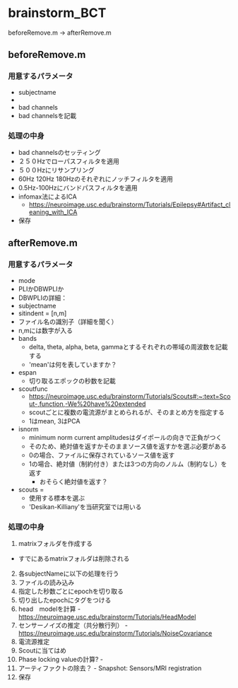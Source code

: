 # brainstorm_BCT

beforeRemove.m -> afterRemove.m


## beforeRemove.m
### 用意するパラメータ
-  subjectname
  -  
-  bad channels
  - bad channelsを記載 
### 処理の中身
- bad channelsのセッティング
- ２５０Hzでローパスフィルタを適用
- ５００Hzにリサンプリング
- 60Hz 120Hz 180Hzのそれぞれにノッチフィルタを適用
- 0.5Hz-100Hzにバンドパスフィルタを適用
- infomax法によるICA
  - https://neuroimage.usc.edu/brainstorm/Tutorials/Epilepsy#Artifact_cleaning_with_ICA
- 保存

## afterRemove.m
### 用意するパラメータ
-  mode
  - PLIかDBWPLIか
  -  DBWPLIの詳細：
-  subjectname
-  sitindent  = [n,m]  
  - ファイル名の識別子（詳細を聞く）
  - n,mには数字が入る
- bands 
  - delta, theta, alpha, beta, gammaとするそれぞれの帯域の周波数を記載する
  - 'mean'は何を表していますか？ 
- espan
  - 切り取るエポックの秒数を記載
- scoutfunc 
  - https://neuroimage.usc.edu/brainstorm/Tutorials/Scouts#:~:text=Scout-,function,-We%20have%20extended
  - scoutごとに複数の電流源がまとめられるが、そのまとめ方を指定する
  - 1はmean, 3はPCA
- isnorm
  - minimum norm current amplitudesはダイポールの向きで正負がつく
  - そのため、絶対値を返すかそのままソース値を返すかを選ぶ必要がある
  - 0の場合、ファイルに保存されているソース値を返す
  - 1の場合、絶対値（制約付き）または3つの方向のノルム（制約なし）を返す
    - おそらく絶対値を返す？ 
- scouts = 
  - 使用する標本を選ぶ
  - 'Desikan-Killiany'を当研究室では用いる
### 処理の中身
1. matrixフォルダを作成する
  - すでにあるmatrixフォルダは削除される
2. 各subjectNameに以下の処理を行う
  1. ファイルの読み込み
  2. 指定した秒数ごとにepochを切り取る
  3. 切り出したepochにタグをつける
  4. head　modelを計算
    - https://neuroimage.usc.edu/brainstorm/Tutorials/HeadModel
  5. センサーノイズの推定（共分散行列）
    - https://neuroimage.usc.edu/brainstorm/Tutorials/NoiseCovariance
  6. 電流源推定
  7. Scoutに当てはめ
  8. Phase locking valueの計算?
    - 
  9. アーティファクトの除去？
    - Snapshot: Sensors/MRI registration
4. 保存



